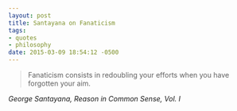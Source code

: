 ```yaml
---
layout: post
title: Santayana on Fanaticism
tags:
- quotes
- philosophy
date: 2015-03-09 18:54:12 -0500
---
```


<blockquote class="big">Fanaticism consists in redoubling your efforts when you have forgotten your aim.</blockquote>

<cite class="big">George Santayana, <em>Reason in Common Sense</em>, Vol. I</cite>


